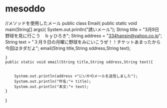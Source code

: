 # mesoddo
//メソッドを使用したメール
public class Email{
    public static void main(String[] args){
        System.out.println("誘いメール");
        String title = "3月9日野球を見に行こう　ｂｙひろき";
        String address = "334hansin@yahoo.co.jp";
        String text = "３月９日の月曜に野球をみにいこうぜ！！チケットあまったから今回はタダだよ";
        email(String title,String sddress,String text);

    }
    public static void email(String title,String sddress,String text){
        

        System.out.println(address +"にいかのメールを送信しました");
        System.out.println("件名:"+ title);
        System.out.println("本文:"+ text);    
    }  
}

    
